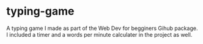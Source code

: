 ﻿# typing-game
A typing game I made as part of the Web Dev for begginers Gihub package. I included a timer and a words per minute calculater in the project as well.
